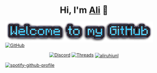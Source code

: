 <h1 align="center">Hi, I'm <a href="https://peterhan.dev">Ali</a> 👋</h1>
<img alt="Title" title="GitMainText" src="Welcome-to-my-GitHub.png"
<p align="center">
  <a href="https://github.com/ualiruhi">
    <picture>
      <source media="(prefers-color-scheme: dark)" srcset="https://cdn.simpleicons.org/github/white">
      <img alt="GitHub" title="GitHub" height="48" width="48" src="https://cdn.simpleicons.org/github"></picture></a>
</p>

<p align="center">
  <a href="https://discord.com/users/491264898655846422">
    <img alt="Discord" title="Discord" height="48" width="48" src="https://cdn.simpleicons.org/discord"></a>
  <a href="https://www.threads.net/@aliruhiunl">
    <picture>
      <source media="(prefers-color-scheme: dark)" srcset="https://cdn.simpleicons.org/threads/white">
      <img alt="Threads" title="Threads" height="48" width="48" src="https://cdn.simpleicons.org/threads"></picture></a>
 <a href="https://instagram.com/aliruhiunl" target="blank"><img align="center"
            src="https://raw.githubusercontent.com/rahuldkjain/github-profile-readme-generator/master/src/images/icons/Social/instagram.svg"
            alt="aliruhiunl" height="48" width="48" /></a>
</p>
<p align="center">
 
 [![spotify-github-profile](https://spotify-github-profile.vercel.app/api/view?uid=xsrv52s4becivrg6m0jn2pj2u&cover_image=true&theme=default&show_offline=false&background_color=121212&interchange=false)](https://github.com/kittinan/spotify-github-profile)
</p>
